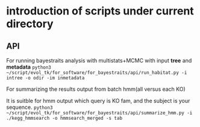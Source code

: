 # introduction of scripts under current directory

## API

For running bayestraits analysis with multistats+MCMC with input **tree** and **metadata**
`python3 ~/script/evol_tk/for_software/for_bayestraits/api/run_habitat.py -i intree -o odir -im inmetadata`


For summarizing the results output from batch hmm(all versus each KO)

It is suitble for hmm output which query is KO fam, and the subject is your sequence.
`python3 ~/script/evol_tk/for_software/for_bayestraits/api/summarize_hmm.py -i ./kegg_hmmsearch -o hmmsearch_merged -s tab`
